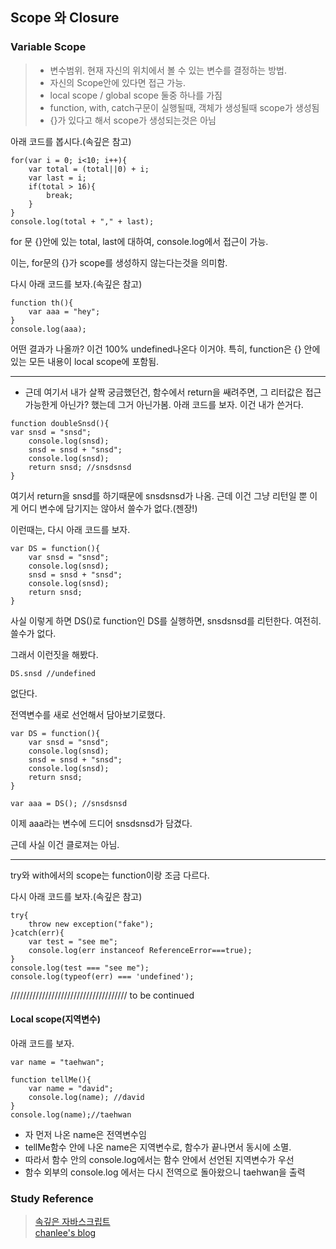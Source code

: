 ## Scope 와 Closure

### Variable Scope
 > - 변수범위. 현재 자신의 위치에서 볼 수 있는 변수를 결정하는 방법.
 > - 자신의 Scope안에 있다면 접근 가능.
 > - local scope / global scope 둘중 하나를 가짐
 > - function, with, catch구문이 실행될때, 객체가 생성될때 scope가 생성됨
 > - {}가 있다고 해서 scope가 생성되는것은 아님
 
 아래 코드를 봅시다.(속깊은 참고)
 ```
 for(var i = 0; i<10; i++){
     var total = (total||0) + i;
     var last = i;
     if(total > 16){
         break;
     }
 }
 console.log(total + "," + last);
 ```

for 문 {}안에 있는 total, last에 대하여,
console.log에서 접근이 가능.

이는, for문의 {}가 scope를 생성하지 않는다는것을 의미함.

다시 아래 코드를 보자.(속깊은 참고)
```
function th(){
    var aaa = "hey";
}
console.log(aaa);
```

어떤 결과가 나올까?
이건 100% undefined나온다 이거야.
특히, function은 {} 안에 있는 모든 내용이 local scope에 포함됨.

-------
* 근데 여기서 내가 살짝 궁금했던건, 함수에서 return을 쌔려주면, 그 리터값은 접근 가능한게 아닌가? 했는데 그거 아닌가봄. 아래 코드를 보자. 이건 내가 쓴거다.

```
function doubleSnsd(){
var snsd = "snsd";
    console.log(snsd);
    snsd = snsd + "snsd";
    console.log(snsd);
    return snsd; //snsdsnsd
}
```
여기서 return을 snsd를 하기때문에 snsdsnsd가 나옴.
근데 이건 그냥 리턴일 뿐 이게 어디 변수에 담기지는 않아서 쓸수가 없다.(젠장!)

이런때는, 다시 아래 코드를 보자.
```
var DS = function(){
    var snsd = "snsd";
    console.log(snsd);
    snsd = snsd + "snsd";
    console.log(snsd);
    return snsd;
}
```

사실 이렇게 하면 DS()로 function인 DS를 실행하면,
snsdsnsd를 리턴한다. 여전히. 쓸수가 없다.

그래서 이런짓을 해봤다.
```
DS.snsd //undefined
```
없단다.

전역변수를 새로 선언해서 담아보기로했다.
```
var DS = function(){
    var snsd = "snsd";
    console.log(snsd);
    snsd = snsd + "snsd";
    console.log(snsd);
    return snsd;
}

var aaa = DS(); //snsdsnsd
```

이제 aaa라는 변수에 드디어 snsdsnsd가 담겼다.

근데 사실 이건 클로져는 아님.

---------

try와 with에서의 scope는 function이랑 조금 다르다.

다시 아래 코드를 보자.(속깊은 참고)
```
try{
    throw new exception("fake");
}catch(err){
    var test = "see me";
    console.log(err instanceof ReferenceError===true);
}
console.log(test === "see me");
console.log(typeof(err) === 'undefined');
```

/////////////////////////////////////
to be continued



#### Local scope(지역변수)

아래 코드를 보자.
```
var name = "taehwan";

function tellMe(){
    var name = "david";
    console.log(name); //david
}
console.log(name);//taehwan
```
- 자 먼저 나온 name은 전역변수임
- tellMe함수 안에 나온 name은 지역변수로, 함수가 끝나면서 동시에 소멸.
- 따라서 함수 안의 console.log에서는 함수 안에서 선언된 지역변수가 우선
- 함수 외부의 console.log 에서는 다시 전역으로 돌아왔으니 taehwan을 출력

### Study Reference
 > [속깊은 자바스크립트](http://unikys.tistory.com/295)    
 > [chanlee's blog](http://chanlee.github.io/2013/12/10/understand-javascript-closure/)